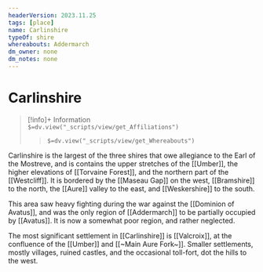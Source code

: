 ```yaml
---
headerVersion: 2023.11.25
tags: [place]
name: Carlinshire
typeOf: shire
whereabouts: Addermarch
dm_owner: none
dm_notes: none
---
```

# Carlinshire
>[!info]+ Information  
> `$=dv.view("_scripts/view/get_Affiliations")`  
>> `$=dv.view("_scripts/view/get_Whereabouts")`

Carlinshire is the largest of the three shires that owe allegiance to the Earl of the Mostreve, and is contains the upper stretches of the [[Umber]], the higher elevations of [[Torvaine Forest]], and the northern part of the [[Westcliff]]. It is bordered by the [[Maseau Gap]] on the west, [[Bramshire]] to the north, the [[Aure]] valley to the east, and [[Weskershire]] to the south. 

This area saw heavy fighting during the war against the [[Dominion of Avatus]], and was the only region of [[Addermarch]] to be partially occupied by [[Avatus]]. It is now a somewhat poor region, and rather neglected. 

The most significant settlement in [[Carlinshire]] is [[Valcroix]], at the confluence of the [[Umber]] and [[~Main Aure Fork~]]. Smaller settlements, mostly villages, ruined castles, and the occasional toll-fort, dot the hills to the west. 